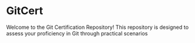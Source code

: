 # GitCert
Welcome to the Git Certification Repository! This repository is designed to assess your proficiency in Git through practical scenarios
